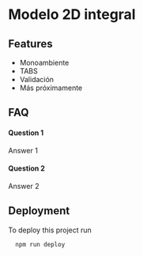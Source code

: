 # Modelo 2D integral


## Features

- Monoambiente 
- TABS
- Validación
- Más próximamente


## FAQ

#### Question 1

Answer 1

#### Question 2

Answer 2


## Deployment

To deploy this project run

```bash
  npm run deploy
```
